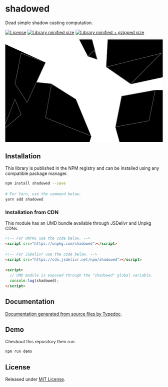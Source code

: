 # shadowed
Dead simple shadow casting computation.

[![License](https://badgen.net/github/license/MD4/shadowed)](./LICENSE)
[![Library minified size](https://badgen.net/bundlephobia/min/shadowed)](https://bundlephobia.com/result?p=shadowed)
[![Library minified + gzipped size](https://badgen.net/bundlephobia/minzip/shadowed)](https://bundlephobia.com/result?p=shadowed)

![screenshot](./readme/shadowed.png)

## Installation

This library is published in the NPM registry and can be installed using any compatible package manager.

```sh
npm install shadowed --save

# For Yarn, use the command below.
yarn add shadowed
```

### Installation from CDN

This module has an UMD bundle available through JSDelivr and Unpkg CDNs.

```html
<!-- For UNPKG use the code below. -->
<script src="https://unpkg.com/shadowed"></script>

<!-- For JSDelivr use the code below. -->
<script src="https://cdn.jsdelivr.net/npm/shadowed"></script>

<script>
  // UMD module is exposed through the "shadowed" global variable.
  console.log(shadowed);
</script>
```

## Documentation

[Documentation generated from source files by Typedoc](./docs/README.md).

## Demo

Checkout this repository then run:

```sh
npm run demo
```

## License

Released under [MIT License](./LICENSE).
